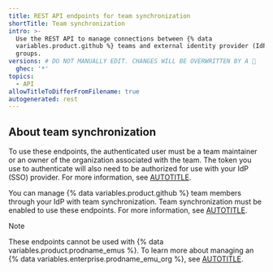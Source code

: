 ```yaml
---
title: REST API endpoints for team synchronization
shortTitle: Team synchronization
intro: >-
  Use the REST API to manage connections between {% data
  variables.product.github %} teams and external identity provider (IdP)
  groups.
versions: # DO NOT MANUALLY EDIT. CHANGES WILL BE OVERWRITTEN BY A 🤖
  ghec: '*'
topics:
  - API
allowTitleToDifferFromFilename: true
autogenerated: rest
---
```


## About team synchronization

To use these endpoints, the authenticated user must be a team maintainer or an owner of the organization associated with the team. The token you use to authenticate will also need to be authorized for use with your IdP (SSO) provider. For more information, see [AUTOTITLE](/enterprise-cloud@latest/authentication/authenticating-with-saml-single-sign-on/authorizing-a-personal-access-token-for-use-with-saml-single-sign-on).

You can manage {% data variables.product.github %} team members through your IdP with team synchronization. Team synchronization must be enabled to use these endpoints. For more information, see [AUTOTITLE](/enterprise-cloud@latest/organizations/managing-saml-single-sign-on-for-your-organization/managing-team-synchronization-for-your-organization).

> [!NOTE]
> These endpoints cannot be used with {% data variables.product.prodname_emus %}. To learn more about managing an {% data variables.enterprise.prodname_emu_org %}, see [AUTOTITLE](/enterprise-cloud@latest/rest/teams/external-groups).

<!-- Content after this section is automatically generated -->
